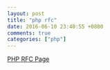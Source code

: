 ```yaml
---
layout: post
title: "php rfc"
date: 2016-06-10 23:40:55 +0800
comments: true
categories: ["php"]
---
```


<!-- more -->

[PHP RFC Page]

[PHP RFC Page]:https://wiki.php.net/rfc
